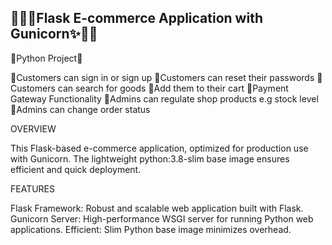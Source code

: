 ## 🐱‍🏍✨Flask E-commerce Application with Gunicorn✨🐱‍🏍

🐍Python Project🐍

📌Customers can sign in or sign up
📌Customers can reset their passwords
📌Customers can search for goods
📌Add them to their cart
📌Payment Gateway Functionality
📌Admins can regulate shop products e.g stock level
📌Admins can change order status


OVERVIEW

This  Flask-based e-commerce application, optimized for production use with Gunicorn. The lightweight python:3.8-slim base image ensures efficient and quick deployment.

FEATURES

Flask Framework: Robust and scalable web application built with Flask.
Gunicorn Server: High-performance WSGI server for running Python web applications.
Efficient: Slim Python base image minimizes overhead.



